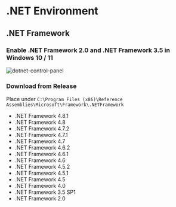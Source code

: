 # .NET Environment

## .NET Framework

### Enable .NET Framework 2.0 and .NET Framework 3.5 in Windows 10 / 11

![dotnet-control-panel](https://github.com/lzcapp/.NET-Environment/assets/12462465/e74814b1-c9e1-4f4b-aadd-ff404318db52)

### Download from Release

Place under `C:\Program Files (x86)\Reference Assemblies\Microsoft\Framework\.NETFramework`

- .NET Framework 4.8.1
- .NET Framework 4.8
- .NET Framework 4.7.2
- .NET Framework 4.7.1
- .NET Framework 4.7
- .NET Framework 4.6.2
- .NET Framework 4.6.1
- .NET Framework 4.6
- .NET Framework 4.5.2
- .NET Framework 4.5.1
- .NET Framework 4.5
- .NET Framework 4.0
- .NET Framework 3.5 SP1
- .NET Framework 2.0
